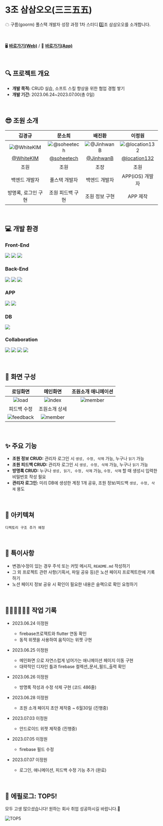 # 3조 삼삼오오(三三五五)
☁ 구름(goorm) 풀스택 개발자 성장 과정 1차 스터디 3️⃣조 삼삼오오를 소개합니다.

<br />

🖥 [**바로가기(Web)**](https://github.com/goorm-fullstack/Introduce3355) / 📱 [**바로가기(App)**](https://goorm-fullstack.github.io/Introduce3355-App/)

<br />

## 🔍 프로젝트 개요
- **개발 목적:** CRUD 실습, 소프트 스킬 향상을 위한 협업 경험 쌓기
- **개발 기간:** 2023.06.24~2023.07.00(총 0일)

<br />

## 😎 조원 소개

| 김경규 | 문소희 | 배진환 | 이정원 |
| :-: | :-: | :-: | :-: |
| ![@WhiteKIM](https://github.com/goorm-fullstack/Introduce-3355/assets/121299334/24f71bb9-12bb-4b29-9e2b-73461af0635d) | ![@soheetech](https://github.com/goorm-fullstack/Introduce-3355/assets/121299334/24c6f23b-8952-4e02-9347-ba42f5b67bc8)|![@JinhwanB](https://github.com/goorm-fullstack/Introduce-3355/assets/121299334/c503b06b-188f-4041-abf8-4041093d80a0) |![@location132](https://avatars.githubusercontent.com/u/132702102?s=400&u=6f737d6488385275e81424b52b6bcdc96fa3ce6a&v=4)|
| [@WhiteKIM](https://github.com/WhiteKIM) | [@soheetech](https://github.com/soheetech) | [@JinhwanB](https://github.com/JinhwanB) | [@location132](https://github.com/location132) |
| 조원 | 조원 | 조장 | 조원 |
| 백엔드 개발자 | 풀스택 개발자 | 백엔드 개발자 | APP(iOS) 개발자 |
| 방명록, 로그인 구현 | 조원 피드백 구현 | 조원 정보 구현 | APP 제작 |

<br />

## 💻 개발 환경


### Front-End
<img src="https://img.shields.io/badge/html5-E34F26?style=for-the-badge&logo=html5&logoColor=white"> <img src="https://img.shields.io/badge/css-1572B6?style=for-the-badge&logo=css3&logoColor=white"> <img src="https://img.shields.io/badge/javascript-F7DF1E?style=for-the-badge&logo=javascript&logoColor=black">


### Back-End
<img src="https://img.shields.io/badge/java 17-007396?style=for-the-badge&logo=java&logoColor=white"> <img src="https://img.shields.io/badge/spring 3.1.0-6DB33F?style=for-the-badge&logo=spring&logoColor=white"> <img src="https://img.shields.io/badge/thymeleaf-005F0F?style=for-the-badge&logo=thymeleaf&logoColor=white">


### APP
<img src="https://img.shields.io/badge/Dart-0175C2?style=for-the-badge&logo=Dart&logoColor=white"> <img src="https://img.shields.io/badge/flutter-02569B?style=for-the-badge&logo=flutter&logoColor=white">


### DB
<img src="https://img.shields.io/badge/firebase-FFCA28?style=for-the-badge&logo=firebase&logoColor=black">


### Collaboration
<img src="https://img.shields.io/badge/Notion-000000?style=for-the-badge&logo=Notion&logoColor=white"> <img src="https://img.shields.io/badge/Discord-5865F2?style=for-the-badge&logo=Discord&logoColor=white"> <img src="https://img.shields.io/badge/Slack-4A154B?style=for-the-badge&logo=Slack&logoColor=white"> <img src="https://img.shields.io/badge/github-181717?style=for-the-badge&logo=github&logoColor=white">

<br />

## 📝 화면 구성

| 로딩화면 | 메인화면 | 조원소개 애니메이션 |
| :-: | :-: | :-: |
| ![load](https://github.com/goorm-fullstack/Introduce3355-App/assets/121299334/950f714e-36a4-4f91-b1ae-dc2e523707bb) | ![index](https://github.com/goorm-fullstack/Introduce3355-App/assets/121299334/0f0fd70f-ecd0-440d-a5d2-f60fc9ebd575) | ![member](https://github.com/goorm-fullstack/Introduce3355-App/assets/121299334/b93e671c-2f99-4ab4-bc48-c6b93059d5d3) | 
| 피드백 수정 | 조원소개 상세 |
![feedback](https://github.com/goorm-fullstack/Introduce3355-App/assets/121299334/19dd0526-41e0-497b-812b-602f41fe0bb2)| ![member](https://github.com/goorm-fullstack/Introduce3355-App/assets/121299334/0bb53a61-29aa-42d1-b67d-b4c89dff8eb9)















<br />

## ✨ 주요 기능
- **조원 정보 CRUD:** 관리자 로그인 시 `생성, 수정, 삭제` 가능, 누구나 `읽기` 가능
- **조원 피드백 CRUD:** 관리자 로그인 시 `생성, 수정, 삭제` 가능, 누구나 `읽기` 가능
- **방명록 CRUD:** 누구나 `생성, 읽기, 수정, 삭제` 가능, `수정, 삭제` 할 때 생성시 입력한 비밀번호 작성 필요
- **관리자 로그인:** 미리 DB에 생성한 계정 1개 공유, 조원 정보/피드백 `생성, 수정, 삭제` 용도

<br />

## 📁 아키텍쳐

```
디렉토리 구조 추가 예정
```

<br />

## 📌 특이사항
- 변경/수정이 있는 경우 주석 또는 커밋 메시지, `README.md` 작성하기
- 그 외 프로젝트 관련 사항(기획서, 파일 공유 등)은 노션 페이지 프로젝트란에 기록하기
- 노션 페이지 정보 공유 시 확인이 필요한 내용은 슬랙으로 확인 요청하기

<br />

## 👩🏻‍💻👨🏻‍💻 작업 기록

* 2023.06.24 이정원
  - firebase프로젝트와 flutter 연동 확인
  - 동적 위젯을 사용하여 움직이는 위젯 구현  

* 2023.06.25 이정원
  - 메인화면 으로 자연스럽게 넘어가는 애니메이션 페이지 이동 구현
  - 대략적인 디자인 틀과 firebase 컬렉션_문서_필드_출력 확인

* 2023.06.26 이정원
  - 방명록 작성과 수정 삭제 구현 (코드 486줄)
 
* 2023.06.28 이정원
  - 조원 소개 페이지 초안 제작중 ~ 6월30일 (진행중)

* 2023.07.03 이정원
  - 안드로이드 위젯 제작중 (진행중)
 
* 2023.07.05 이정원
  - firebase 필드 수정

* 2023.07.07 이정원
  - 로그인, 애니메이션, 피드백 수정 기능 추가 (완료)
<br />

## 🎉 에필로그: TOP5!
모두 고생 많으셨습니다! 원하는 회사 취업 성공하시길 바랍니다.🤗

![TOP5](https://github.com/goorm-fullstack/Introduce3355/assets/121299334/0730bdc3-df47-4fb4-8896-746c7a74cd07)

